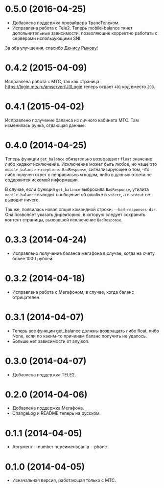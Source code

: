 0.5.0 (2016-04-25)
==================

* Добавлена поддержка провайдера ТрансТелеком.
* Исправлена работа с Tele2. Теперь mobile-balance тянет допольнительные зависимости, позволяющие корректно работать с серверами использующими SNI.

За оба улучшения, спасибо [Денису Рыкову](https://github.com/drnextgis)!

0.4.2 (2015-04-09)
==================

Исправлена работа с МТС, так как страница <https://login.mts.ru/amserver/UI/Login>
теперь отдает `401` код вместо `200`.

0.4.1 (2015-04-02)
==================

Исправлено получение баланса из личного кабинета МТС.
Там изменилась ручка, отдающая данные.

0.4.0 (2014-04-25)
==================

Теперь функции `get_balance` обязательно возвращают `float` значение
либо кидают исключение. Исключение может быть любое, но чаще это
`mobile_balance.exceptions.BadResponse`, сигнализирующее о том, что
либо получен ответ с неправильным кодом, либо в данных ответа не
содержится искомой информации.

В случае, если функция `get_balance` выбросила `BadResponse`, утилита
`mobile-balance` выводит сообщение об ошибке в `stderr`, а в `stdout` не выводит
ничего.

Так же, появилась новая опция командной строки: `--bad-responses-dir`.
Она позволяет указать директорию, в которую следует сохранить контент
страницы, вызвавшей исключение `BadResponse`.

0.3.3 (2014-04-24)
==================

* Исправлено получение баланса мегафона в случае, когда на счету более 1000 рублей.

0.3.2 (2014-04-18)
==================

* Исправлена работа с Мегафоном, в случае, когда баланс отрицателен.

0.3.1 (2014-04-07)
==================

* Теперь все функции get_balance должны возвращать либо float,
  либо None, если по каким-то причинам баланс получить не удалось.
* Больше нет зависимости от anyjson.

0.3.0 (2014-04-07)
==================

* Добавлена поддержка TELE2.

0.2.0 (2014-04-06)
==================

* Добавлена поддержка Мегафона.
* ChangeLog и README теперь на русском.

0.1.1 (2014-04-05)
==================

* Аргумент --number переименован в --phone

0.1.0 (2014-04-05)
=================

* Изначальная версия, работающая только с МТС.
